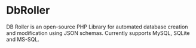 # DbRoller
DB Roller is an open-source PHP Library for automated database creation and modification using JSON schemas. Currently supports MySQL, SQLite and MS-SQL.
